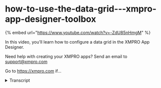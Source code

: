 # how-to-use-the-data-grid---xmpro-app-designer-toolbox
{% embed url="https://www.youtube.com/watch?v=-ZdU85nHmgM" %}



In this video, you’ll learn how to configure a data grid in the XMPRO App Designer.

Need help with creating your XMPRO apps? Send an email to support@xmpro.com

Go to https://xmpro.com if...
<details>
<summary>Transcript</summary>In this video, you’ll learn how to configure a data grid in the XMPRO App Designer.

Need help with creating your XMPRO apps? Send an email to support@xmpro.com

Go to https://xmpro.com if...
welcome to another friend gave you from

accent probe today we will be looking at

data grid and how to use it an app

designer so I have a page here as you

can see is blank but I want to display

some data from my data source in a grid

format what I can do is I can search for

the grid control it's called data grid

and I can drag it across now data grid

as you know displays your data in in

rows and cells format it also allows you

to for example sort filter or add some

paging options to the data and we will

look at all of them just now but the

first thing I need to do is as you can

see my data grid I just dragged it but

it Sam it needs some data so I need to

bind it to a datasource and as explained

in another video on how to use data

sources I've already created a data

source which I'm now going to bind to my

data grid like that now if I save it

without making any other change I just

refresh this page the runtime view of

this page you will see I have a data

grid and it is loading up all the data

from my data source now let's see well

what other options we have over here so

if I open to the appearance section I

have options to control if the grid

should have an out outer border let's

say I don't want it

I have option to choose if the header

should be visible or not I have option

to choose if the column lines should be

visible or not and I'm going to remove

them its these lines and in their row

lines which you can see going across

over here and lastly pin codes will be

visible at all or not so those are my

appearance options now quickly show you

the the changes we made

as you can see the or the the outer

border is gone and the column lines are

gone so let's go ahead and see what else

we can do in behavior we have a couple

of options starting with the crud

operation basically should the user be

allowed to add delete or update the data

in the grid if the connector you are

using supports it you can choose these

and if you say the user should be

allowed to update you are then going to

be asked for words what a dip mode you

want to use there are three options bad

cell and row basically if you choose

cell each cell is editable at a time if

you choose row the whole row is editable

at a time and in batch you can change

multiple rows and then save in one go so

I'll keep it as self next I have options

for column filtering or rofl drink I'll

enable those and you'll be able to see

what they look like

I'm gonna save now and our refreshment

we're here to see what changes I made

you can see now there there is an option

to delete a row there is also an option

to change or update a value when I click

on a cell because I chose settle mode I

have to click on a cell and then it

becomes a little bow I also have

filtering options like if I only wanna

see a certain value right next we we

also have options for paging if I choose

I want to page I'll have to give a page

size but if I say I only want to see

five records at a time I can do that

by saving that and then refreshing over

here it will then display me pages which

I can use to navigate through my data

lastly there are options if you want to

use a grouping and there's also an

advanced option to choose if you want to

have your columns automatically assigned

a certain width based on their content

now let's move on from behavior and into

the column section at the end this

section basically displays a list of

columns that are being sent to you from

your data source and you can choose a

certain column I will maximize my screen

for that you can choose a certain column

and then you have certain you have a few

options per column like should the

column be visible or not what should be

the caption for that column that is a

friendly name that should appear in the

header you can also choose the value of

that column should be left or right

aligned for same center-aligned and

lastly you have an width option where

you can specify a number to say that the

width of that column should not be

auto-generated that be fixed to that to

the number you provide having configured

your columns one last option you have

here is if you want to move or change

the order in which these columns appear

in your grid you can do so by using

these arrows and moving a column up or

down and the order in which they appear

in your grid will also change so this

was how to use data grid control thank

you for watching
</details>